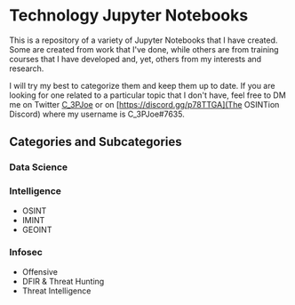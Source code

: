 # Technology Jupyter Notebooks
This is a repository of a variety of Jupyter Notebooks that I have created. Some are created from work that I've done, while others are from training courses that I have developed and, yet, others from my interests and research.

I will try my best to categorize them and keep them up to date. If you are looking for one related to a particular topic that I don't have, feel free to DM me on Twitter [C_3PJoe](https://www.twitter.com/C_3PJoe) or on [https://discord.gg/p78TTGA](The OSINTion Discord) where my username is C_3PJoe#7635.

## Categories and Subcategories
### Data Science
### Intelligence
*   OSINT
*   IMINT
*   GEOINT
### Infosec
*   Offensive
*   DFIR & Threat Hunting
*   Threat Intelligence
